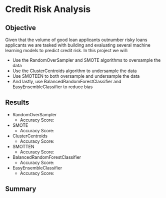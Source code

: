 # Credit Risk Analysis

## Objective

Given that the volume of good loan applicants outnumber risky loans applicants we are tasked with building and evaluating several machine learning models to predict credit risk. In this project we will: 
 - Use the RandomOverSampler and SMOTE algorithms to oversample the data
 - Use the ClusterCentroids algorithm to undersample the data
 - Use SMOTEEN to both oversample and undersample the data
 - And lastly, use BalancedRandomForestClassifier and EasyEnsembleClassifier to reduce bias
 
## Results

- RandomOverSampler
  - Accuracy Score: 
- SMOTE
  - Accuracy Score: 
- ClusterCentroids
  - Accuracy Score: 
- SMOTTEN
  - Accuracy Score: 
- BalancedRandomForestClassifier
  - Accuracy Score: 
- EasyEnsembleClassifier
  - Accuracy Score: 

## Summary

